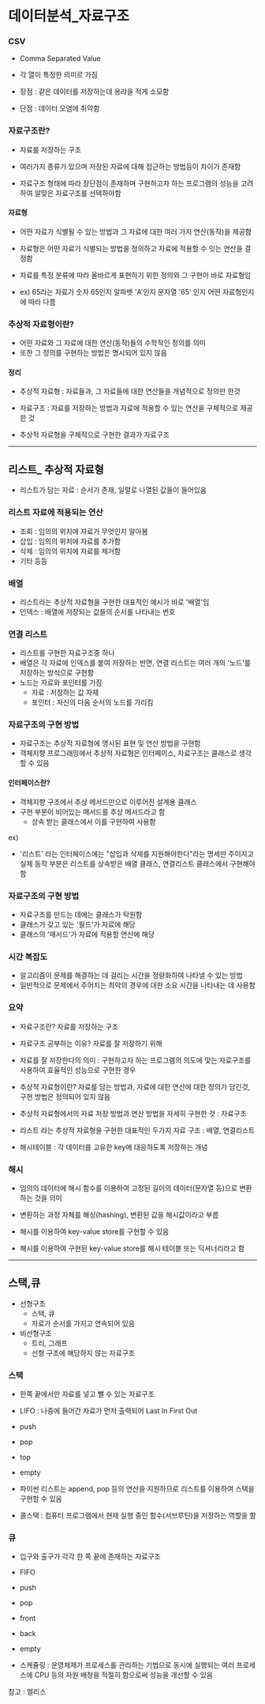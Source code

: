 # 데이터분석\_자료구조

### CSV

- Comma Separated Value
- 각 열이 특정한 의미르 가짐

- 장점 : 같은 데이터를 저장하는데 용랴을 적게 소모함
- 단점 : 데이터 오염에 취약함

### 자료구조란?

- 자료를 저장하는 구조
- 여러가지 종류가 있으며 저장된 자료에 대해 접근하는 방법등이 차이가 존재함

- 자료구조 형태에 따라 장단점이 존재하며 구현하고자 하는 프로그램의 성능을 고려하여 알맞은 자료구조를 선택하야함

#### 자료형

- 어떤 자료가 식별될 수 있는 방법과 그 자료에 대한 여러 가지 연산(동작)을 제공함
- 자료형은 어떤 자료가 식별되는 방법을 정의하고 자료에 적용할 수 잇는 연산을 결정함
- 자료를 특정 분류에 따라 올바르게 표현하기 위한 정의와 그 구현이 바로 자료형임

- ex) 65라는 자료가 숫자 65인지 알파벳 'A'인지 문자열 '65' 인지 어떤 자료형인지에 따라 다름

### 추상적 자료형이란?

- 어떤 자료와 그 자료에 대한 연산(동작)들의 수학적인 정의를 의미
- 또한 그 정의를 구현하는 방법은 명시되어 있지 않음

#### 정리

- 추상적 자료형 : 자료들과, 그 자료들에 대한 연산들을 개념적으로 정의만 한것
- 자료구조 : 자료를 저장하는 방법과 자료에 적용할 수 있는 연산을 구체적으로 제공한 것

- 추상적 자료형을 구체적으로 구현한 결과가 자료구조

---

## 리스트\_ 추상적 자료형

- 리스트가 담는 자료 : 순서가 존재, 일렬로 나열된 값들이 들어있음

### 리스트 자료에 적용되는 연산

- 조회 : 임의의 위치에 자료가 무엇인지 알아봄
- 삽입 : 임의의 위치에 자료를 추가함
- 삭제 : 임의의 위치에 자료를 제거함
- 기타 등등

### 배열

- 리스트라는 추상적 자료형을 구현한 대표적인 예시가 바로 '배열'임
- 인덱스 : 배열에 저장되는 값들의 순서를 나타내는 번호

### 연결 리스트

- 리스트를 구현한 자료구조중 하나
- 배열은 각 자료에 인덱스를 붙여 저장하는 반면, 연결 리스트는 여러 개의 '노드'를 저장하는 방식으로 구현함
- 노드는 자료와 포인터를 가짐
  - 자료 : 저장하는 값 자체
  - 포인터 : 자신의 다음 순서의 노드를 가리킴

### 자료구조의 구현 방법

- 자료구조는 추상적 자료형에 명시된 표현 및 연산 방법을 구현함
- 객체지향 프로그래밍에서 추상적 자료형은 인터페이스, 자료구조는 클래스로 생각할 수 있음

#### 인터페이스란?

- 객체지향 구조에서 추상 메서드만으로 이루어진 설계용 클래스
- 구현 부분이 비어있는 메서드를 추상 메서드라고 함
  - 상속 받는 클래스에서 이를 구현하여 사용함

ex)

- '리스트' 라는 인터페이스에는 "삽입과 삭제를 지원해야한다"라는 명세만 주이지고 실제 동작 부분은 리스트를 상속받은 배열 클래스, 연결리스트 클래스에서 구현해야함

### 자료구조의 구현 방법

- 자료구조를 만드는 데에는 클래스가 탁원함
- 클래스가 갖고 있는 '필드'가 자료에 해당
- 클래스의 '매서드'가 자료에 적용할 연산에 해당

### 시간 복잡도

- 알고리즘이 문제를 해결하는 데 걸리는 시간을 정량화하여 나타낼 수 있는 방법
- 일반적으로 문제에서 주어지는 최악의 경우에 대한 소요 시간을 나타내는 데 사용함

### 요약

- 자료구조란? 자료를 저장하는 구조
- 자료구조 공부하는 이유? 자료를 잘 저장하기 위해
- 자료를 잘 저장한다의 의미 : 구현하고자 하는 프로그램의 의도에 맞는 자료구조를 사용하여 효율적인 성능으로 구현한 경우

- 추상적 자료형이란? 자료를 담는 방법과, 자료에 대한 연산에 대한 정의가 담긴것, 구현 방법은 정의되어 있지 않음

- 추상적 자료형에서의 자료 저장 방법과 연산 방법을 자세히 구현한 것 : 자료구조

- 리스트 라는 추상적 자료형을 구현한 대표적인 두가지 자료 구조 : 배열, 연결리스트

- 해시테이블 : 각 데이터를 고유한 key에 대응하도록 저장하는 개념

### 해시

- 임의의 데이터에 해시 함수를 이용하여 고정된 길이의 데이터(문자열 등)으로 변환하는 것을 의미
- 변환하는 과정 자체를 해싱(hashing), 변환된 값을 해시값이라고 부름

- 해시를 이용하여 key-value store를 구현할 수 있음
- 해시를 이용하여 구현된 key-value store를 해시 테이블 또는 딕셔너리라고 함

---

## 스택,큐

- 선형구조
  - 스택, 큐
  - 자료가 순서를 가지고 연속되어 있음
- 비선형구조
  - 트리, 그래프
  - 선형 구조에 해당하지 않는 자료구조

### 스택

- 한쪽 끝에서만 자료를 넣고 뺄 수 있는 자료구조
- LIFO : 나중에 들어간 자료가 먼저 출력되어 Last In First Out
- push
- pop
- top
- empty

- 파이썬 리스트는 append, pop 등의 연산을 지원하므로 리스트를 이용하여 스택을 구현할 수 있음

- 콜스택 : 컴퓨터 프로그램에서 현재 실행 중인 함수(서브루틴)을 저장하는 역할을 함

### 큐

- 입구와 출구가 각각 한 쪽 끝에 존재하는 자료구조
- FIFO
- push
- pop
- front
- back
- empty

- 스케쥴링 : 운영체제가 프로세스를 관리하는 기법으로 동시에 실행되는 여러 프로세스에 CPU 등의 자원 배정을 적절히 함으로써 성능을 개선할 수 있음

참고 : 엘리스
